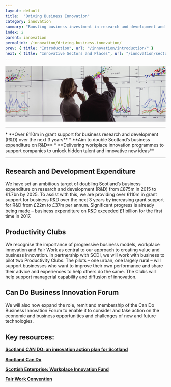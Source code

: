 ```yaml
---
layout: default
title:  "Driving Business Innovation"
category: innovation
summary: "Boosting business investment in research and development and enhanced workplace innovation."
index: 2
parent: innovation
permalink: /innovation/driving-business-innovation/
prev: { title: "Introduction", url: "/innovation/introduction/" }
next: { title: "Innovative Sectors and Places", url: "/innovation/sectors-and-places/" }
---
```


![Two people looking at a graph](/assets/images/pageimages/innovation1.jpg)
<br>
<hr>
* **Over £110m in grant support for business research and development (R&D) over the next 3 years**
* **Aim to double Scotland’s business expenditure on R&D**
* **Delivering workplace innovation programmes to support companies to unlock hidden talent and innovative new ideas**

<hr>

## Research and Development Expenditure

We have set an ambitious target of doubling Scotland’s business expenditure on research and development (R&D) from £875m in 2015 to £1.7bn by 2025. To assist with this, we are providing over £110m in grant support for business R&D over the next 3 years by increasing grant support for R&D from £22m to £37m per annum. Significant progress is already being made – business expenditure on R&D exceeded £1 billion for the first time in 2017.

## Productivity Clubs

We recognise the importance of progressive business models, workplace innovation and Fair Work as central to our approach to creating value and business innovation. In partnership with SCDI, we will work with business to pilot two Productivity Clubs. The pilots – one urban, one largely rural – will support businesses who want to improve their own performance and share their advice and experiences to help others do the same. The Clubs will help support managerial capability and diffusion of innovation.

## Can Do Business Innovation Forum

We will also now expand the role, remit and membership of the Can Do Business Innovation Forum to enable it to consider and take action on the economic and business opportunities and challenges of new and future technologies.


## Key resources:

**[Scotland CAN DO: an innovation action plan for Scotland](https://beta.gov.scot/publications/scotland-innovation-action-plan-scotland/)**

**[Scotland Can Do](http://www.cando.scot/)**

**[Scottish Enterprise: Workplace Innovation Fund](https://www.scottish-enterprise.com/support-for-businesses/funding-and-grants/growing-your-business/workplace-innovation-fund)**

**[Fair Work Convention](http://www.fairworkconvention.scot/)**



